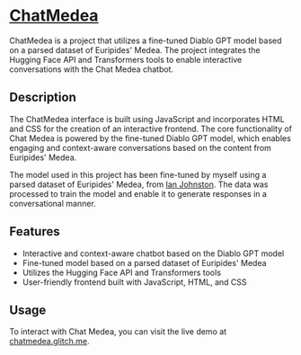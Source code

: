 # [ChatMedea](https://chatmedea.glitch.me/)

ChatMedea is a project that utilizes a fine-tuned Diablo GPT model based on a parsed dataset of Euripides' Medea. The project integrates the Hugging Face API and Transformers tools to enable interactive conversations with the Chat Medea chatbot.

## Description

The ChatMedea  interface is built using JavaScript and incorporates HTML and CSS for the creation of an interactive frontend. The core functionality of Chat Medea is powered by the fine-tuned Diablo GPT model, which enables engaging and context-aware conversations based on the content from Euripides' Medea.

The model used in this project has been fine-tuned by myself using a parsed dataset of Euripides' Medea, from [Ian Johnston](https://www.google.com/search?q=medea+full+text&oq=medea+full+text&sourceid=chrome&ie=UTF-8). The data was processed to train the model and enable it to generate responses in a conversational manner.

## Features

- Interactive and context-aware chatbot based on the Diablo GPT model
- Fine-tuned model based on a parsed dataset of Euripides' Medea
- Utilizes the Hugging Face API and Transformers tools
- User-friendly frontend built with JavaScript, HTML, and CSS

## Usage

To interact with Chat Medea, you can visit the live demo at [chatmedea.glitch.me](https://chatmedea.glitch.me/).
